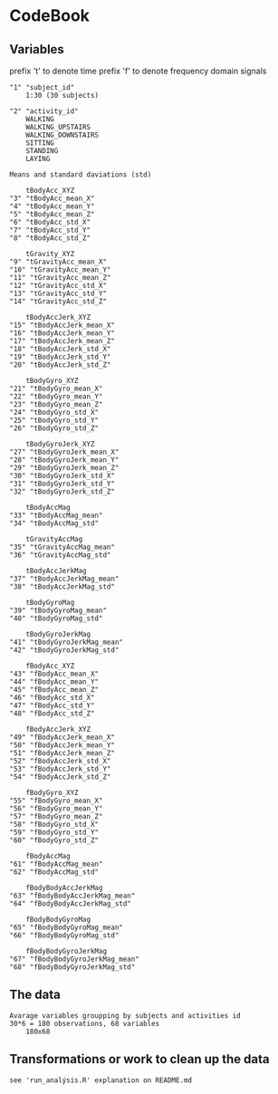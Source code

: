 # CodeBook


## Variables 

prefix 't' to denote time
prefix 'f' to denote frequency domain signals
    
    "1" "subject_id"
        1:30 (30 subjects)
        
    "2" "activity_id"
        WALKING
        WALKING_UPSTAIRS
        WALKING_DOWNSTAIRS
        SITTING
        STANDING
        LAYING
        
    Means and standard daviations (std)
        
        tBodyAcc_XYZ
    "3" "tBodyAcc_mean_X"
    "4" "tBodyAcc_mean_Y"
    "5" "tBodyAcc_mean_Z"
    "6" "tBodyAcc_std_X"
    "7" "tBodyAcc_std_Y"
    "8" "tBodyAcc_std_Z"
        
        tGravity_XYZ
    "9" "tGravityAcc_mean_X"
    "10" "tGravityAcc_mean_Y"
    "11" "tGravityAcc_mean_Z"
    "12" "tGravityAcc_std_X"
    "13" "tGravityAcc_std_Y"
    "14" "tGravityAcc_std_Z"
        
        tBodyAccJerk_XYZ
    "15" "tBodyAccJerk_mean_X"
    "16" "tBodyAccJerk_mean_Y"
    "17" "tBodyAccJerk_mean_Z"
    "18" "tBodyAccJerk_std_X"
    "19" "tBodyAccJerk_std_Y"
    "20" "tBodyAccJerk_std_Z"
        
        tBodyGyro_XYZ
    "21" "tBodyGyro_mean_X"
    "22" "tBodyGyro_mean_Y"
    "23" "tBodyGyro_mean_Z"
    "24" "tBodyGyro_std_X"
    "25" "tBodyGyro_std_Y"
    "26" "tBodyGyro_std_Z"
        
        tBodyGyroJerk_XYZ
    "27" "tBodyGyroJerk_mean_X"
    "28" "tBodyGyroJerk_mean_Y"
    "29" "tBodyGyroJerk_mean_Z"
    "30" "tBodyGyroJerk_std_X"
    "31" "tBodyGyroJerk_std_Y"
    "32" "tBodyGyroJerk_std_Z"
        
        tBodyAccMag
    "33" "tBodyAccMag_mean"
    "34" "tBodyAccMag_std"
        
        tGravityAccMag
    "35" "tGravityAccMag_mean"
    "36" "tGravityAccMag_std"
        
        tBodyAccJerkMag
    "37" "tBodyAccJerkMag_mean"
    "38" "tBodyAccJerkMag_std"
        
        tBodyGyroMag
    "39" "tBodyGyroMag_mean"
    "40" "tBodyGyroMag_std"
        
        tBodyGyroJerkMag
    "41" "tBodyGyroJerkMag_mean"
    "42" "tBodyGyroJerkMag_std"
        
        fBodyAcc_XYZ
    "43" "fBodyAcc_mean_X"
    "44" "fBodyAcc_mean_Y"
    "45" "fBodyAcc_mean_Z"
    "46" "fBodyAcc_std_X"
    "47" "fBodyAcc_std_Y"
    "48" "fBodyAcc_std_Z"
        
        fBodyAccJerk_XYZ
    "49" "fBodyAccJerk_mean_X"
    "50" "fBodyAccJerk_mean_Y"
    "51" "fBodyAccJerk_mean_Z"
    "52" "fBodyAccJerk_std_X"
    "53" "fBodyAccJerk_std_Y"
    "54" "fBodyAccJerk_std_Z"
        
        fBodyGyro_XYZ
    "55" "fBodyGyro_mean_X"
    "56" "fBodyGyro_mean_Y"
    "57" "fBodyGyro_mean_Z"
    "58" "fBodyGyro_std_X"
    "59" "fBodyGyro_std_Y"
    "60" "fBodyGyro_std_Z"
        
        fBodyAccMag
    "61" "fBodyAccMag_mean"
    "62" "fBodyAccMag_std"
        
        fBodyBodyAccJerkMag
    "63" "fBodyBodyAccJerkMag_mean"
    "64" "fBodyBodyAccJerkMag_std"
        
        fBodyBodyGyroMag
    "65" "fBodyBodyGyroMag_mean"
    "66" "fBodyBodyGyroMag_std"
        
        fBodyBodyGyroJerkMag
    "67" "fBodyBodyGyroJerkMag_mean"
    "68" "fBodyBodyGyroJerkMag_std"
  
## The data

    Avarage variables groupping by subjects and activities id
    30*6 = 180 observations, 68 variables
        180x68

## Transformations or work to clean up the data

    see 'run_analýsis.R' explanation on README.md
